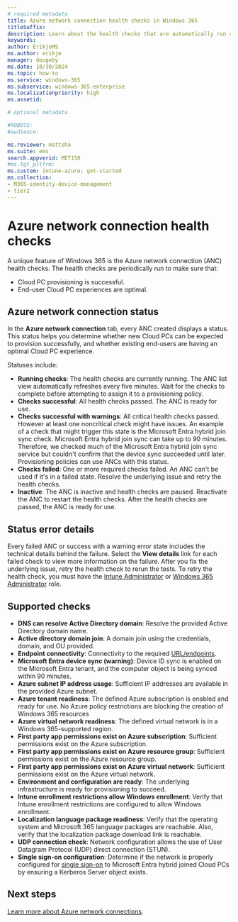 ```yaml
---
# required metadata
title: Azure network connection health checks in Windows 365
titleSuffix:
description: Learn about the health checks that are automatically run on Azure network connections.
keywords:
author: ErikjeMS
ms.author: erikje
manager: dougeby
ms.date: 10/30/2024
ms.topic: how-to
ms.service: windows-365
ms.subservice: windows-365-enterprise
ms.localizationpriority: high
ms.assetid: 

# optional metadata

#ROBOTS:
#audience:

ms.reviewer: mattsha
ms.suite: ems
search.appverid: MET150
#ms.tgt_pltfrm:
ms.custom: intune-azure; get-started
ms.collection:
- M365-identity-device-management
- tier2
---
```

# Azure network connection health checks

A unique feature of Windows 365 is the Azure network connection (ANC) health checks. The health checks are periodically run to make sure that:

- Cloud PC provisioning is successful.
- End-user Cloud PC experiences are optimal.

## Azure network connection status

In the **Azure network connection** tab, every ANC created displays a status. This status helps you determine whether new Cloud PCs can be expected to provision successfully, and whether existing end-users are having an optimal Cloud PC experience.

Statuses include:

- **Running checks**: The health checks are currently running. The ANC list view automatically refreshes every five minutes. Wait for the checks to complete before attempting to assign it to a provisioning policy.
- **Checks successful**: All health checks passed. The ANC is ready for use.
- **Checks successful with warnings**: All critical health checks passed. However at least one noncritical check might have issues. An example of a check that might trigger this state is the Microsoft Entra hybrid join sync check. Microsoft Entra hybrid join sync can take up to 90 minutes. Therefore, we checked much of the Microsoft Entra hybrid join sync service but couldn't confirm that the device sync succeeded until later. Provisioning policies can use ANCs with this status.
- **Checks failed**: One or more required checks failed. An ANC can't be used if it's in a failed state. Resolve the underlying issue and retry the health checks.
- **Inactive**: The ANC is inactive and health checks are paused. Reactivate the ANC to restart the health checks. After the health checks are passed, the ANC is ready for use.

## Status error details

Every failed ANC or success with a warning error state includes the technical details behind the failure. Select the **View details** link for each failed check to view more information on the failure. After you fix the underlying issue, retry the health check to rerun the tests. To retry the health check, you must have the [Intune Administrator](/azure/active-directory/roles/permissions-reference#intune-administrator) or [Windows 365 Administrator](/azure/active-directory/roles/permissions-reference) role.

## Supported checks

- **DNS can resolve Active Directory domain**: Resolve the provided Active Directory domain name.
- **Active directory domain join**: A domain join using the credentials, domain, and OU provided.
- **Endpoint connectivity**: Connectivity to the required [URL/endpoints](/windows-365/enterprise/requirements-network).
- **Microsoft Entra device sync (warning)**: Device ID sync is enabled on the Microsoft Entra tenant, and the computer object is being synced within 90 minutes.
- **Azure subnet IP address usage**: Sufficient IP addresses are available in the provided Azure subnet.
- **Azure tenant readiness**: The defined Azure subscription is enabled and ready for use. No Azure policy restrictions are blocking the creation of Windows 365 resources
- **Azure virtual network readiness**: The defined virtual network is in a Windows 365-supported region.
- **First party app permissions exist on Azure subscription**: Sufficient permissions exist on the Azure subscription.
- **First party app permissions exist on Azure resource group**: Sufficient permissions exist on the Azure resource group.
- **First party app permissions exist on Azure virtual network**: Sufficient permissions exist on the Azure virtual network.
- **Environment and configuration are ready**: The underlying infrastructure is ready for provisioning to succeed.
- **Intune enrollment restrictions allow Windows enrollment**: Verify that Intune enrollment restrictions are configured to allow Windows enrollment.
- **Localization language package readiness**: Verify that the operating system and Microsoft 365 language packages are reachable. Also, verify that the localization package download link is reachable.
- **UDP connection check**: Network configuration allows the use of User Datagram Protocol (UDP) direct connection (STUN).
- **Single sign-on configuration**: Determine if the network is properly configured for [single sign-on](/windows-365/enterprise/identity-authentication#single-sign-on-sso) to Microsoft Entra hybrid joined Cloud PCs by ensuring a Kerberos Server object exists.

## Next steps

[Learn more about Azure network connections](/windows-365/enterprise/azure-network-connections).
